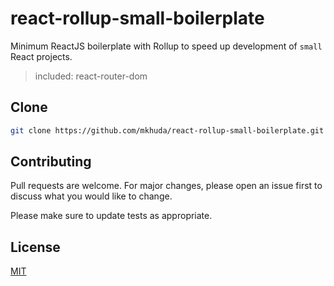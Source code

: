 # react-rollup-small-boilerplate
Minimum ReactJS boilerplate with Rollup to speed up development of `small` React projects.

> included: react-router-dom

## Clone
```bash
git clone https://github.com/mkhuda/react-rollup-small-boilerplate.git my-react-project
```

## Contributing

Pull requests are welcome. For major changes, please open an issue first to discuss what you would like to change.

Please make sure to update tests as appropriate.

## License

[MIT](https://choosealicense.com/licenses/mit/)
